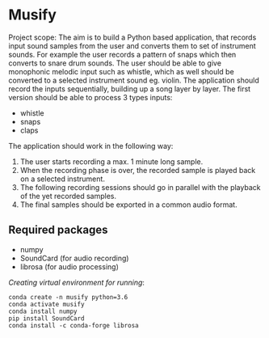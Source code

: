 # Musify
Project scope:
The aim is to build a Python based application, that records input sound samples from the user and converts them to set of instrument sounds. For example the user records a pattern of snaps which then converts to snare drum sounds.
The user should be able to give monophonic melodic input such as whistle, which as well should be converted to a selected instrument sound eg. violin.
The application should record the inputs sequentially, building up a song layer by layer.
The first version should be able to process 3 types inputs:
- whistle
- snaps
- claps

The application should work in the following way:
1. The user starts recording a max. 1 minute long sample.
2. When the recording phase is over, the recorded sample is played back on a selected instrument.
3. The following recording sessions should go in parallel with the playback of the yet recorded samples.
4. The final samples should be exported in a common audio format.

## Required packages
- numpy
- SoundCard (for audio recording)
- librosa (for audio processing)

_Creating virtual environment for running_:

`conda create -n musify python=3.6` \
`conda activate musify` \
`conda install numpy` \
`pip install SoundCard` \
`conda install -c conda-forge librosa`
